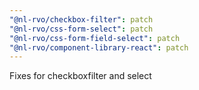 ```yaml
---
"@nl-rvo/checkbox-filter": patch
"@nl-rvo/css-form-select": patch
"@nl-rvo/css-form-field-select": patch
"@nl-rvo/component-library-react": patch
---
```


Fixes for checkboxfilter and select
